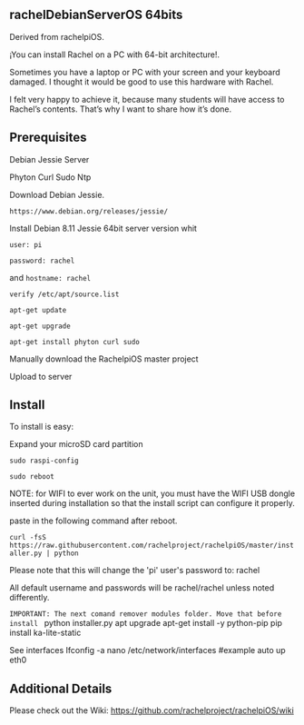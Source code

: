 rachelDebianServerOS 64bits
---------------

Derived from rachelpiOS.

¡You can install Rachel on a PC with 64-bit architecture!.

Sometimes you have a laptop or PC with your screen and your keyboard damaged. I thought it would be good to use this hardware with Rachel.

I felt very happy to achieve it, because many students will have access to Rachel’s contents. That’s why I want to share how it’s done.


Prerequisites
---------------
Debian Jessie Server

Phyton
Curl
Sudo
Ntp

Download Debian Jessie.

`https://www.debian.org/releases/jessie/`

Install Debian 8.11 Jessie 64bit server version whit 

`user: pi`

`password: rachel`

and `hostname: rachel`

`verify /etc/apt/source.list`

`apt-get update`

`apt-get upgrade`


`apt-get install phyton curl sudo`


Manually download the RachelpiOS master project

Upload to server



Install
---------------

To install is easy:

Expand your microSD card partition

`sudo raspi-config`

`sudo reboot`

NOTE: for WIFI to ever work on the unit, you must have the WIFI USB dongle inserted
during installation so that the install script can configure it properly.

paste in the following command after reboot.

`curl -fsS https://raw.githubusercontent.com/rachelproject/rachelpiOS/master/installer.py | python`

Please note that this will change the 'pi' user's password to: rachel

All default username and passwords will be rachel/rachel unless noted differently.

`IMPORTANT: The next comand remover modules folder. Move that before install `
python installer.py
apt upgrade
apt-get install -y python-pip
pip install ka-lite-static

See interfaces
Ifconfig -a
nano /etc/network/interfaces
#example
auto up eth0



Additional Details
---------------
Please check out the Wiki: https://github.com/rachelproject/rachelpiOS/wiki
